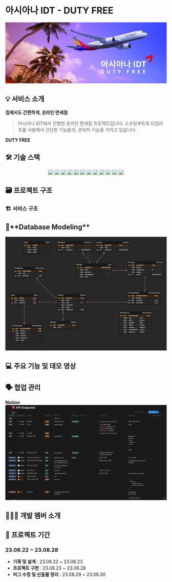 # 아시아나 IDT - DUTY FREE

![그림6](README.assets/title.png)

## 💡 서비스 소개

**집에서도 간편하게, 온라인 면세점**

> 아시아나 IDT에서 진행한 온라인 면세점 프로젝트입니다. 스프링부트와 타임리프를 사용해서 간단한 기능들과, 관리자 기능을 가지고 있습니다.

**DUTY FREE**

## 🛠️ 기술 스택

<div style="text-align:center">

<img src="https://img.shields.io/badge/thymeleaf-005F0F?style=for-the-badge&logo=thymeleaf&logoColor=white">  
<img src="https://img.shields.io/badge/jquery-0769AD?style=for-the-badge&logo=jquery&logoColor=white">  
<img src="https://img.shields.io/badge/mariadb-003545?style=for-the-badge&logo=mariadb&logoColor=white">  
  <img src="https://img.shields.io/badge/java-007396?style=for-the-badge&logo=java&logoColor=white">  <img src="https://img.shields.io/badge/spring-6DB33F?style=for-the-badge&logo=spring&logoColor=white"> 
  <img src="https://img.shields.io/badge/springboot-6DB33F?style=for-the-badge&logo=springboot&logoColor=white"> <img src="https://img.shields.io/badge/html5-E34F26?style=for-the-badge&logo=html5&logoColor=white"> 
  <img src="https://img.shields.io/badge/css-1572B6?style=for-the-badge&logo=css3&logoColor=white"> 
  <img src="https://img.shields.io/badge/javascript-F7DF1E?style=for-the-badge&logo=javascript&logoColor=black"> 
<img src="https://img.shields.io/badge/gitlab-FC6D26?style=for-the-badge&logo=gitlab&logoColor=white">
  <img src="https://img.shields.io/badge/git-F05032?style=for-the-badge&logo=git&logoColor=white">
  <img src="https://img.shields.io/badge/notion-CA4245?style=for-the-badge&logo=notion&logoColor=white">
<br>
</div>

## 🗃️ 프로젝트 구조

### 🏗️ 서비스 구조

## 🔗\***\*Database Modeling\*\***

![image-20221007012221742](README.assets/erd.PNG)

## 💻 주요 기능 및 데모 영상

## 🗣️ 협업 관리

**Notion**
![image-20221007012221742](README.assets/api.PNG)

## 👩‍👩‍👧 개발 멤버 소개

## 📅 프로젝트 기간

### 23.08.22 ~ 23.08.28

- **기획 및 설계** : 23.08.22 ~ 23.08.23
- **프로젝트 구현** : 23.08.23 ~ 23.08.28
- **버그 수정 및 산출물 정리** : 23.08.29 ~ 23.08.30
